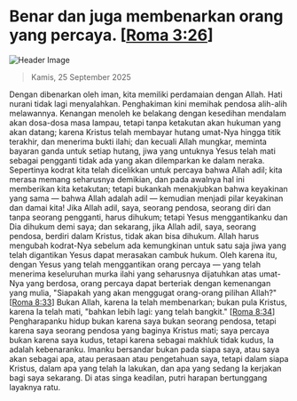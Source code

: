 
# Benar dan juga membenarkan orang yang percaya. [[Roma 3:26](http://alkitab.sabda.org/?Roma%203:26)]

![Header Image](https://alkitab.app/slice/sunrise.jpg)

> Kamis, 25 September 2025

Dengan dibenarkan oleh iman, kita memiliki perdamaian dengan Allah. Hati nurani tidak lagi menyalahkan. Penghakiman kini memihak pendosa alih-alih melawannya. Kenangan menoleh ke belakang dengan kesedihan mendalam akan dosa-dosa masa lampau, tetapi tanpa ketakutan akan hukuman yang akan datang; karena Kristus telah membayar hutang umat-Nya hingga titik terakhir, dan menerima bukti ilahi; dan kecuali Allah mungkar, meminta bayaran ganda untuk setiap hutang, jiwa yang untuknya Yesus telah mati sebagai pengganti tidak ada yang akan dilemparkan ke dalam neraka. Sepertinya kodrat kita telah dicelikkan untuk percaya bahwa Allah adil; kita merasa memang seharusnya demikian, dan pada awalnya hal ini memberikan kita ketakutan; tetapi bukankah menakjubkan bahwa keyakinan yang sama — bahwa Allah adalah adil — kemudian menjadi pilar keyakinan dan damai kita! Jika Allah adil, saya, seorang pendosa, seorang diri dan tanpa seorang pengganti, harus dihukum; tetapi Yesus menggantikanku dan Dia dihukum demi saya; dan sekarang, jika Allah adil, saya, seorang pendosa, berdiri dalam Kristus, tidak akan bisa dihukum. Allah harus mengubah kodrat-Nya sebelum ada kemungkinan untuk satu saja jiwa yang telah digantikan Yesus dapat merasakan cambuk hukum. Oleh karena itu, dengan Yesus yang telah menggantikan orang percaya — yang telah menerima keseluruhan murka ilahi yang seharusnya dijatuhkan atas umat-Nya yang berdosa, orang percaya dapat berteriak dengan kemenangan yang mulia, "Siapakah yang akan menggugat orang-orang pilihan Allah?" [[Roma 8:33](http://alkitab.sabda.org/?Roma%208:33)] Bukan Allah, karena Ia telah membenarkan; bukan pula Kristus, karena Ia telah mati, "bahkan lebih lagi: yang telah bangkit." [[Roma 8:34](http://alkitab.sabda.org/?Roma%208:34)] Pengharapanku hidup bukan karena saya bukan seorang pendosa, tetapi karena saya seorang pendosa yang baginya Kristus mati; saya percaya bukan karena saya kudus, tetapi karena sebagai makhluk tidak kudus, Ia adalah kebenaranku. Imanku bersandar bukan pada siapa saya, atau saya akan sebagai apa, atau perasaan atau pengetahuan saya, tetapi dalam siapa Kristus, dalam apa yang telah Ia lakukan, dan apa yang sedang Ia kerjakan bagi saya sekarang. Di atas singa keadilan, putri harapan bertunggang layaknya ratu.
    